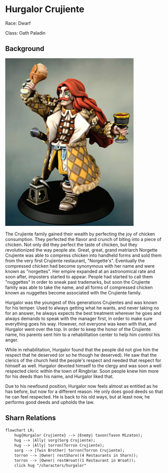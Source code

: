 # Hurgalor Crujiente
Race: Dwarf

Class: Oath Paladin

## Background

<img class="float-left h-96 mr-8 mb-8 rounded"   src="https://raw.githubusercontent.com/DiscoverTec/anExperiment/main/eberron-by-night/images/characters/hurgalor.png"/>

The Crujiente family gained their wealth by perfecting the joy of chicken consumption. They perfected the flavor and crunch of biting into a piece of chicken. Not only did they perfect the taste of chicken, but they revolutionized the way people ate. Great, great, grand matriarch Norgette Crujiente was able to compress chicken into handheld forms and sold them from the very first Crujiente restaurant, "Norgette's". Eventually the compressed chicken had become synonymous with her name and were known as "norgettes". Her empire expanded at an astronomical rate and soon after, imposters started to appear. People had started to call them "nuggettes" in order to sneak past trademarks, but soon the Crujiente family was able to take the name, and all forms of compressed chicken known as nuggettes become associated with the Crujiente family.

Hurgalor was the youngest of this generations Crujientes and was known for his temper. Used to always getting what he wants, and never taking no for an answer, he always expects the best treatment wherever he goes and always demands to speak with the manager first, in order to make sure everything goes his way. However, not everyone was keen with that, and Hurgalor went over the top. In order to keep the honor of the Crujiente name, his parents sent him to a rehabilitation center to help him control his anger.

While in rehabilitation, Hurgalor found that the people did not give him the respect that he deserved (or so he though he deserved). He saw that the clerics of the church held the people's respect and needed that respect for himself as well. Hurgalor devoted himself to the clergy and was soon a well respected cleric within the town of Ringbriar. Soon people knew him more for his deeds than his name, and Hurgalor liked that.

Due to his newfound position, Hurgalor now feels almost as entitled as he has before, but now for a different reason. He only does good deeds so that he can feel respected. He is back to his old ways, but at least now, he performs good deeds and upholds the law.

## Sharn Relations

```mermaid
flowchart LR;
    hug{Hurgalor Crujiente} --> |Enemy| tavon(Tavon Mizaton);
    hug --> |Ally| sorg(Sorg Crujiente);
    hug --> |Ally| torron(Torron Crujiente);
    sorg --> |Twin Brother| torron(Torron Crujiente);
    torron --> |Owner| restSharn((4 Restaurants in Sharn));
    torron --> |Owner| restWroat((1 Restaurant in Wroat));
    click hug "/characters/hurgalor"
```
